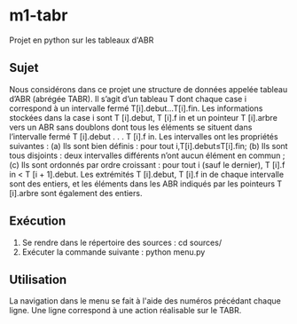 m1-tabr
=======

Projet en python sur les tableaux d'ABR

Sujet
-----
Nous considérons dans ce projet une structure de données appelée tableau d’ABR (abrégée TABR). Il s’agit d’un tableau T dont chaque case i correspond à un intervalle fermé T[i].debut...T[i].fin. Les informations stockées dans la case i sont T [i].debut, T [i].f in et un pointeur T [i].arbre vers un ABR sans doublons dont tous les éléments se situent dans l’intervalle fermé T [i].debut . . . T [i].f in. Les intervalles ont les propriétés suivantes :
(a) Ils sont bien définis : pour tout i,T[i].debut≤T[i].fin;
(b) Ils sont tous disjoints : deux intervalles différents n’ont aucun élément en commun ;
(c) Ils sont ordonnés par ordre croissant : pour tout i (sauf le dernier), T [i].f in < T [i + 1].debut.
Les extrémités T [i].debut, T [i].f in de chaque intervalle sont des entiers, et les éléments dans les ABR indiqués
par les pointeurs T [i].arbre sont également des entiers.

Exécution
---------
1) Se rendre dans le répertoire des sources : cd sources/
2) Exécuter la commande suivante : python menu.py

Utilisation
-----------
La navigation dans le menu se fait à l'aide des numéros précédant chaque ligne.
Une ligne correspond à une action réalisable sur le TABR.